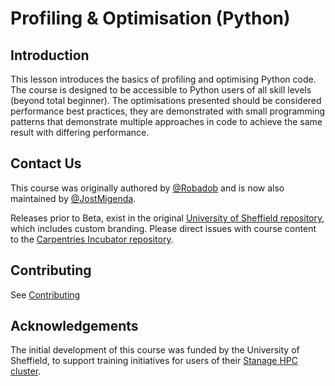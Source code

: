 # Profiling & Optimisation (Python)

## Introduction

This lesson introduces the basics of profiling and optimising Python code. The course is designed to be accessible to Python users of all skill levels (beyond total beginner). The optimisations presented should be considered performance best practices, they are demonstrated with small programming patterns that demonstrate multiple approaches in code to achieve the same result with differing performance.

## Contact Us

This course was originally authored by [@Robadob](https://github.com/Robadob) and is now also maintained by [@JostMigenda](https://github.com/JostMigenda).

Releases prior to Beta, exist in the original [University of Sheffield repository](https://github.com/RSE-Sheffield/pando-python), which includes custom branding. Please direct issues with course content to the [Carpentries Incubator repository](https://github.com/carpentries-incubator/pando-python).

## Contributing

See [Contributing](CONTRIBUTING.md)

## Acknowledgements

The initial development of this course was funded by the University of Sheffield, to support training initiatives for users of their [Stanage HPC cluster](https://docs.hpc.shef.ac.uk/en/latest/stanage/index.html).
